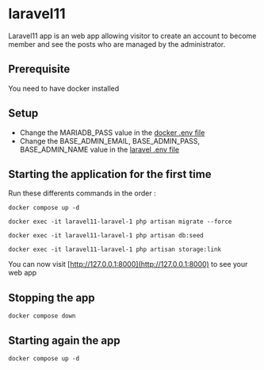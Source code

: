 # laravel11

Laravel11 app is an web app allowing visitor to create an account to become member and see the posts who are managed by the administrator.

## Prerequisite

You need to have docker installed

## Setup

- Change the MARIADB_PASS value in the [docker .env file](./.env)
- Change the BASE_ADMIN_EMAIL, BASE_ADMIN_PASS, BASE_ADMIN_NAME value in the [laravel .env file](./laravel11/.env)

## Starting the application for the first time

Run these differents commands in the order :

```
docker compose up -d
```

```
docker exec -it laravel11-laravel-1 php artisan migrate --force
```

```
docker exec -it laravel11-laravel-1 php artisan db:seed
```

```
docker exec -it laravel11-laravel-1 php artisan storage:link
```

You can now visit [http://127.0.0.1:8000](http://127.0.0.1:8000) to see your web app

## Stopping the app

```
docker compose down
```

## Starting again the app

```
docker compose up -d
```
